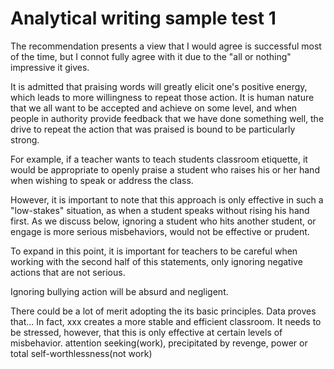 # Analytical writing sample test 1

The recommendation presents a view that I would agree is successful most of the time, but I connot fully agree with it due to the "all or nothing" impressive it gives.

It is admitted that praising words will greatly elicit one's positive energy, which leads to more willingness to repeat those action. It is human nature that we all want to be accepted and achieve on some level, and when people in authority provide feedback that we have done something well, the drive to repeat the action that was praised is bound to be particularly strong.

For example, if a teacher wants to teach students classroom etiquette, it would be appropriate to openly praise a student who raises his or her hand when wishing to speak or address the class.

However, it is important to note that this approach is only effective in such a "low-stakes" situation, as when a student speaks without rising his hand first. As we discuss below, ignoring a student who hits another student, or engage is more serious misbehaviors, would not be effective or prudent.

To expand in this point, it is important for teachers  to be careful when working with the second half of this statements, only ignoring negative actions that are not serious.

Ignoring bullying action will be absurd and negligent.

There could be a lot of merit adopting the its basic principles. Data proves that... In fact, xxx creates a more stable and efficient classroom. It needs to be stressed, however, that this is only effective at certain levels of misbehavior. attention seeking(work), precipitated by revenge, power or total self-worthlessness(not work)
